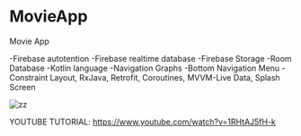 # MovieApp

Movie App

-Firebase autotention -Firebase realtime database -Firebase Storage -Room Database -Kotlin language -Navigation Graphs -Bottom Navigation Menu -Constraint Layout, RxJava, Retrofit, Coroutines, MVVM-Live Data, Splash Screen

![zz](https://user-images.githubusercontent.com/89164849/148711244-9ede2d89-5998-4a38-8d11-26cff38e180c.jpg)


YOUTUBE TUTORIAL: https://www.youtube.com/watch?v=1RHtAJ5fH-k







